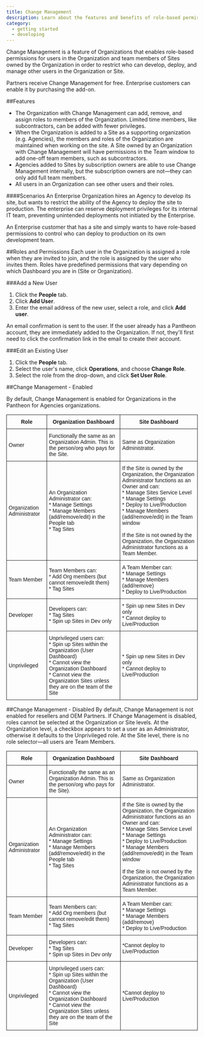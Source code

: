 ```yaml
---
title: Change Management
description: Learn about the features and benefits of role-based permissions.
category:
  - getting started
  - developing
---
```


Change Management is a feature of Organizations that enables role-based permissions for users in the Organization and team members of Sites owned by the Organization in order to restrict who can develop, deploy, and manage other users in the Organization or Site.

Partners receive Change Management for free. Enterprise customers can enable it by purchasing the add-on.

##Features
* The Organization with Change Management can add, remove, and assign roles to members of the Organization. Limited time members, like subcontractors, can be added with fewer privileges.
* When the Organization is added to a Site as a supporting organization (e.g. Agencies), the members and roles of the Organization are maintained when working on the site.
A Site owned by an Organization with Change Management will have permissions in the Team window to add one-off team members, such as subcontractors.
* Agencies added to Sites by subscription owners are able to use Change Management internally, but the subscription owners are not&mdash;they can only add full team members.
* All users in an Organization can see other users and their roles.

####Scenarios
An Enterprise Organization hires an Agency to develop its site, but wants to restrict the ability of the Agency to deploy the site to production. The enterprise can reserve deployment privileges for its internal IT team, preventing unintended deployments not initiated by the Enterprise.

An Enterprise customer that has a site and simply wants to have role-based permissions to control who can deploy to production on its own development team.


##Roles and Permissions
Each user in the Organization is assigned a role when they are invited to join, and the role is assigned by the user who invites them. Roles have predefined permissions that vary depending on which Dashboard you are in (Site or Organization).


###Add a New User
1. Click the **People** tab.
2. Click **Add User**.
3. Enter the email address of the new user, select a role, and click **Add user**.

An email confirmation is sent to the user. If the user already has a Pantheon account, they are immediately added to the Organization. If not, they'll first need to click the confirmation link in the email to create their account.


###Edit an Existing User
1. Click the **People** tab.
2. Select the user's name, click **Operations**, and choose **Change Role**.
3. Select the role from the drop-down, and click **Set User Role**.

##Change Management - Enabled

By default, Change Management is enabled for Organizations in the Pantheon for Agencies organizations.

<style type="text/css">
.tg  {border-collapse:collapse;border-spacing:0;}
.tg td{font-family:Arial, sans-serif;font-size:14px;padding:10px 5px;border-style:solid;border-width:1px;overflow:hidden;word-break:normal;}
.tg th{font-family:Arial, sans-serif;font-size:14px;font-weight:normal;padding:10px 5px;border-style:solid;border-width:1px;overflow:hidden;word-break:normal;}
.tg .tg-e3zv{font-weight:bold}
</style>
<table class="tg">
<tr>
<th class="tg-e3zv">Role</th>
<th class="tg-e3zv">Organization Dashboard</th>
<th class="tg-e3zv">Site Dashboard</th>
</tr>
<tr>
<td class="tg-031e">Owner</td>
<td class="tg-031e">Functionally the same as an Organization Admin. This is the person/org who pays for the Site.</td>
<td class="tg-031e">Same as Organization Administrator.</td>
</tr>
<tr>
<td class="tg-031e">Organization Administrator</td>
<td class="tg-031e">An Organization Administrator can:<br>* Manage Settings<br>* Manage Members (add/remove/edit) in the People tab<br>* Tag Sites</td>
<td class="tg-031e">If the Site is owned by the Organization, the Organization Administrator functions as an Owner and can:<br>* Manage Sites Service Level<br>* Manage Settings<br>* Deploy to Live/Production<br>* Manage Members (add/remove/edit) in the Team window  <br><br>If the Site is not owned by the Organization, the Organization Administrator functions as a Team Member.</td>
</tr>
<tr>
<td class="tg-031e">Team Member</td>
<td class="tg-031e">Team Members can:<br>* Add Org members (but cannot remove/edit them)<br>* Tag Sites</td>
<td class="tg-031e">A Team Member can:<br>* Manage Settings<br>* Manage Members (add/remove)<br>* Deploy to Live/Production</td>
</tr>
<tr>
<td class="tg-031e">Developer</td>
<td class="tg-031e">Developers can:<br>* Tag Sites<br>* Spin up Sites in Dev only</td>
<td class="tg-031e">* Spin up new Sites in Dev only <br>* Cannot deploy to Live/Production</td>
</tr>
<tr>
<td class="tg-031e">Unprivileged</td>
<td class="tg-031e">Unprivileged users can:<br>* Spin up Sites within the Organization (User Dashboard)<br>* Cannot view the Organization Dashboard<br>* Cannot view the Organization Sites unless they are on the team of the Site</td>
<td class="tg-031e">* Spin up new Sites in Dev only <br>* Cannot deploy to Live/Production</td>
</tr>
</table>



##Change Management - Disabled
By default, Change Management is not enabled for resellers and OEM Partners. If Change Management is disabled, roles cannot be selected at the Organization or Site levels. At the Organization level, a checkbox appears to set a user as an Administrator, otherwise it defaults to the Unprivileged role. At the Site level, there is no role selector&mdash;all users are Team Members.

<style type="text/css">
.tg  {border-collapse:collapse;border-spacing:0;}
.tg td{font-family:Arial, sans-serif;font-size:14px;padding:10px 5px;border-style:solid;border-width:1px;overflow:hidden;word-break:normal;}
.tg th{font-family:Arial, sans-serif;font-size:14px;font-weight:normal;padding:10px 5px;border-style:solid;border-width:1px;overflow:hidden;word-break:normal;}
.tg .tg-e3zv{font-weight:bold}
</style>
<table class="tg">
<tr>
<th class="tg-e3zv">Role</th>
<th class="tg-e3zv">Organization Dashboard</th>
<th class="tg-e3zv">Site Dashboard</th>
</tr>
<tr>
<td class="tg-031e">Owner</td>
<td class="tg-031e">Functionally the same as an Organization Admin. This is the person/org who pays for the Site).</td>
<td class="tg-031e">Same as Organization Administrator.</td>
</tr>
<tr>
<td class="tg-031e">Organization Administrator</td>
<td class="tg-031e">An Organization Administrator can:<br>* Manage Settings<br>* Manage Members (add/remove/edit) in the People tab<br>* Tag Sites</td>
<td class="tg-031e">If the Site is owned by the Organization, the Organization Administrator functions as an Owner and can:<br>* Manage Sites Service Level<br>* Manage Settings<br>* Deploy to Live/Production<br>* Manage Members (add/remove/edit) in the Team window  <br><br>If the Site is not owned by the Organization, the Organization Administrator functions as a Team Member.</td>
</tr>
<tr>
<td class="tg-031e">Team Member</td>
<td class="tg-031e">Team Members can:<br>* Add Org members (but cannot remove/edit them)<br>* Tag Sites</td>
<td class="tg-031e">A Team Member can:<br>* Manage Settings<br>* Manage Members (add/remove)<br>* Deploy to Live/Production</td>
</tr>
<tr>
<td class="tg-031e">Developer</td>
<td class="tg-031e">Developers can:<br>* Tag Sites<br>* Spin up Sites in Dev only</td>
<td class="tg-031e">*Cannot deploy to Live/Production</td>
</tr>
<tr>
<td class="tg-031e">Unprivileged</td>
<td class="tg-031e">Unprivileged users can:<br>* Spin up Sites within the Organization (User Dashboard)<br>* Cannot view the Organization Dashboard<br>* Cannot view the Organization Sites unless they are on the team of the Site</td>
<td class="tg-031e">*Cannot deploy to Live/Production</td>
</tr>
</table>
